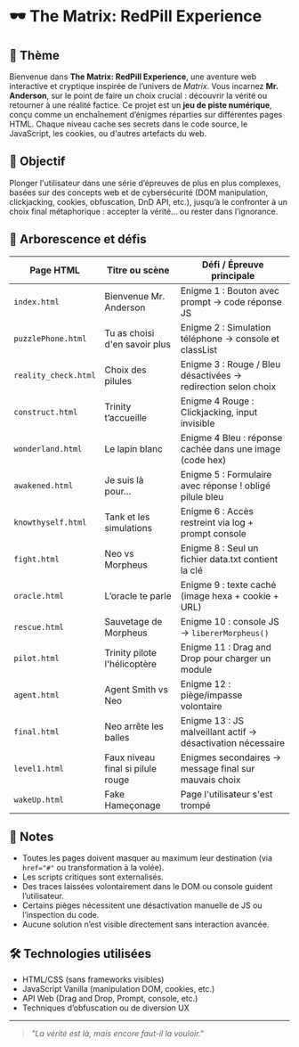 # 🕶️ The Matrix: RedPill Experience

## 🧠 Thème

Bienvenue dans **The Matrix: RedPill Experience**, une aventure web interactive et cryptique inspirée de l’univers de *Matrix*. Vous incarnez **Mr. Anderson**, sur le point de faire un choix crucial : découvrir la vérité ou retourner à une réalité factice. Ce projet est un **jeu de piste numérique**, conçu comme un enchaînement d’énigmes réparties sur différentes pages HTML. Chaque niveau cache ses secrets dans le code source, le JavaScript, les cookies, ou d'autres artefacts du web.

## 🎯 Objectif

Plonger l'utilisateur dans une série d’épreuves de plus en plus complexes, basées sur des concepts web et de cybersécurité (DOM manipulation, clickjacking, cookies, obfuscation, DnD API, etc.), jusqu’à le confronter à un choix final métaphorique : accepter la vérité… ou rester dans l’ignorance.

## 📄 Arborescence et défis

| Page HTML               | Titre ou scène                           | Défi / Épreuve principale                                    |
|-------------------------|------------------------------------------|--------------------------------------------------------------|
| `index.html`            | Bienvenue Mr. Anderson                   | Enigme 1 : Bouton avec prompt → code réponse JS              |
| `puzzlePhone.html`      | Tu as choisi d'en savoir plus            | Enigme 2 : Simulation téléphone → console et classList       |
| `reality_check.html`    | Choix des pilules                        | Enigme 3 : Rouge / Bleu désactivées → redirection selon choix|
| `construct.html`        | Trinity t’accueille                      | Enigme 4 Rouge : Clickjacking, input invisible               |
| `wonderland.html`       | Le lapin blanc                           | Enigme 4 Bleu : réponse cachée dans une image (code hex)     |
| `awakened.html`         | Je suis là pour…                         | Enigme 5 : Formulaire avec réponse ! obligé pilule bleu      |
| `knowthyself.html`      | Tank et les simulations                  | Enigme 6 : Accès restreint via log + prompt console      |
| `fight.html`            | Neo vs Morpheus                          | Enigme 8 : Seul un fichier data.txt contient la clé          |
| `oracle.html`           | L’oracle te parle                        | Enigme 9 : texte caché (image hexa + cookie + URL)           |
| `rescue.html`           | Sauvetage de Morpheus                    | Enigme 10 : console JS → `libererMorpheus()`                 |
| `pilot.html`            | Trinity pilote l'hélicoptère             | Enigme 11 : Drag and Drop pour charger un module             |
| `agent.html`            | Agent Smith vs Neo                       | Enigme 12 : piège/impasse volontaire                        |
| `final.html`            | Neo arrête les balles                    | Enigme 13 : JS malveillant actif → désactivation nécessaire  |
| `level1.html`           | Faux niveau final si pilule rouge        | Enigmes secondaires → message final sur mauvais choix        |
| `wakeUp.html`           | Fake Hameçonage                          | Page l'utilisateur s'est trompé      |

## 📌 Notes

- Toutes les pages doivent masquer au maximum leur destination (via `href="#"` ou transformation à la volée).
- Les scripts critiques sont externalisés.
- Des traces laissées volontairement dans le DOM ou console guident l’utilisateur.
- Certains pièges nécessitent une désactivation manuelle de JS ou l’inspection du code.
- Aucune solution n’est visible directement sans interaction avancée.

## 🛠️ Technologies utilisées

- HTML/CSS (sans frameworks visibles)
- JavaScript Vanilla (manipulation DOM, cookies, etc.)
- API Web (Drag and Drop, Prompt, console, etc.)
- Techniques d’obfuscation ou de diversion UX

---

> *"La vérité est là, mais encore faut-il la vouloir."*
